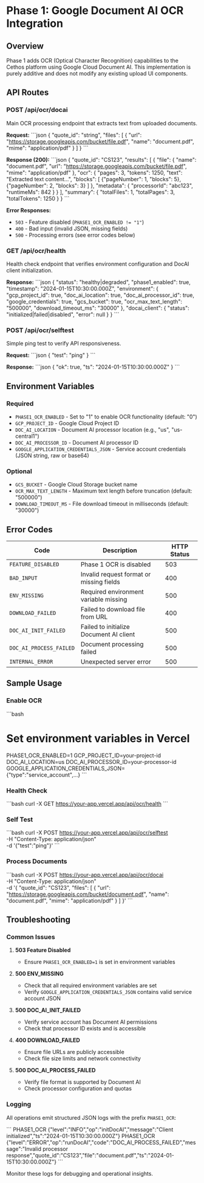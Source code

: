 # Phase 1: Google Document AI OCR Integration

## Overview

Phase 1 adds OCR (Optical Character Recognition) capabilities to the Cethos platform using Google Cloud Document AI. This implementation is purely additive and does not modify any existing upload UI components.

## API Routes

### POST /api/ocr/docai

Main OCR processing endpoint that extracts text from uploaded documents.

**Request:**
\`\`\`json
{
  "quote_id": "string",
  "files": [
    {
      "url": "https://storage.googleapis.com/bucket/file.pdf",
      "name": "document.pdf", 
      "mime": "application/pdf"
    }
  ]
}
\`\`\`

**Response (200):**
\`\`\`json
{
  "quote_id": "CS123",
  "results": [
    {
      "file": {
        "name": "document.pdf",
        "url": "https://storage.googleapis.com/bucket/file.pdf",
        "mime": "application/pdf"
      },
      "ocr": {
        "pages": 3,
        "tokens": 1250,
        "text": "Extracted text content...",
        "blocks": [
          {"pageNumber": 1, "blocks": 5},
          {"pageNumber": 2, "blocks": 3}
        ]
      },
      "metadata": {
        "processorId": "abc123",
        "runtimeMs": 842
      }
    }
  ],
  "summary": {
    "totalFiles": 1,
    "totalPages": 3,
    "totalTokens": 1250
  }
}
\`\`\`

**Error Responses:**
- `503` - Feature disabled (`PHASE1_OCR_ENABLED != "1"`)
- `400` - Bad input (invalid JSON, missing fields)
- `500` - Processing errors (see error codes below)

### GET /api/ocr/health

Health check endpoint that verifies environment configuration and DocAI client initialization.

**Response:**
\`\`\`json
{
  "status": "healthy|degraded",
  "phase1_enabled": true,
  "timestamp": "2024-01-15T10:30:00.000Z",
  "environment": {
    "gcp_project_id": true,
    "doc_ai_location": true,
    "doc_ai_processor_id": true,
    "google_credentials": true,
    "gcs_bucket": true,
    "ocr_max_text_length": "500000",
    "download_timeout_ms": "30000"
  },
  "docai_client": {
    "status": "initialized|failed|disabled",
    "error": null
  }
}
\`\`\`

### POST /api/ocr/selftest

Simple ping test to verify API responsiveness.

**Request:**
\`\`\`json
{
  "test": "ping"
}
\`\`\`

**Response:**
\`\`\`json
{
  "ok": true,
  "ts": "2024-01-15T10:30:00.000Z"
}
\`\`\`

## Environment Variables

### Required
- `PHASE1_OCR_ENABLED` - Set to "1" to enable OCR functionality (default: "0")
- `GCP_PROJECT_ID` - Google Cloud Project ID
- `DOC_AI_LOCATION` - Document AI processor location (e.g., "us", "us-central1")
- `DOC_AI_PROCESSOR_ID` - Document AI processor ID
- `GOOGLE_APPLICATION_CREDENTIALS_JSON` - Service account credentials (JSON string, raw or base64)

### Optional
- `GCS_BUCKET` - Google Cloud Storage bucket name
- `OCR_MAX_TEXT_LENGTH` - Maximum text length before truncation (default: "500000")
- `DOWNLOAD_TIMEOUT_MS` - File download timeout in milliseconds (default: "30000")

## Error Codes

| Code | Description | HTTP Status |
|------|-------------|-------------|
| `FEATURE_DISABLED` | Phase 1 OCR is disabled | 503 |
| `BAD_INPUT` | Invalid request format or missing fields | 400 |
| `ENV_MISSING` | Required environment variable missing | 500 |
| `DOWNLOAD_FAILED` | Failed to download file from URL | 400 |
| `DOC_AI_INIT_FAILED` | Failed to initialize Document AI client | 500 |
| `DOC_AI_PROCESS_FAILED` | Document processing failed | 500 |
| `INTERNAL_ERROR` | Unexpected server error | 500 |

## Sample Usage

### Enable OCR
\`\`\`bash
# Set environment variables in Vercel
PHASE1_OCR_ENABLED=1
GCP_PROJECT_ID=your-project-id
DOC_AI_LOCATION=us
DOC_AI_PROCESSOR_ID=your-processor-id
GOOGLE_APPLICATION_CREDENTIALS_JSON={"type":"service_account",...}
\`\`\`

### Health Check
\`\`\`bash
curl -X GET https://your-app.vercel.app/api/ocr/health
\`\`\`

### Self Test
\`\`\`bash
curl -X POST https://your-app.vercel.app/api/ocr/selftest \
  -H "Content-Type: application/json" \
  -d '{"test":"ping"}'
\`\`\`

### Process Documents
\`\`\`bash
curl -X POST https://your-app.vercel.app/api/ocr/docai \
  -H "Content-Type: application/json" \
  -d '{
    "quote_id": "CS123",
    "files": [
      {
        "url": "https://storage.googleapis.com/bucket/document.pdf",
        "name": "document.pdf",
        "mime": "application/pdf"
      }
    ]
  }'
\`\`\`

## Troubleshooting

### Common Issues

1. **503 Feature Disabled**
   - Ensure `PHASE1_OCR_ENABLED=1` is set in environment variables

2. **500 ENV_MISSING**
   - Check that all required environment variables are set
   - Verify `GOOGLE_APPLICATION_CREDENTIALS_JSON` contains valid service account JSON

3. **500 DOC_AI_INIT_FAILED**
   - Verify service account has Document AI permissions
   - Check that processor ID exists and is accessible

4. **400 DOWNLOAD_FAILED**
   - Ensure file URLs are publicly accessible
   - Check file size limits and network connectivity

5. **500 DOC_AI_PROCESS_FAILED**
   - Verify file format is supported by Document AI
   - Check processor configuration and quotas

### Logging

All operations emit structured JSON logs with the prefix `PHASE1_OCR`:

\`\`\`
PHASE1_OCR {"level":"INFO","op":"initDocAI","message":"Client initialized","ts":"2024-01-15T10:30:00.000Z"}
PHASE1_OCR {"level":"ERROR","op":"runDocAI","code":"DOC_AI_PROCESS_FAILED","message":"Invalid processor response","quote_id":"CS123","file":"document.pdf","ts":"2024-01-15T10:30:00.000Z"}
\`\`\`

Monitor these logs for debugging and operational insights.
